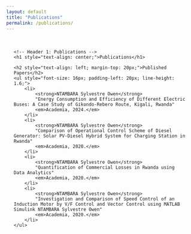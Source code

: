 ```yaml
---
layout: default
title: "Publications"
permalink: /publications/
---
```


<div style="max-width: 900px; margin: 0 auto; padding: 20px;">

    <!-- Header 1: Publications -->
    <h1 style="text-align: center;">Publications</h1>

    <h2 style="text-align: left; margin-top: 20px;">Published Papers</h2>
    <ul style="font-size: 16px; padding-left: 20px; line-height: 1.6;">
        <li>
            <strong>NTAMBARA Sylvestre Owen</strong> 
            "Energy Consumption and Efficiency of Different Electric Buses: A Case Study of Gikondo-Rebero Route, Kigali, Rwanda" 
            <em>Academia, 2024.</em>
        </li>
        <li>
            <strong>NTAMBARA Sylvestre Owen</strong> 
            "Comparison of Operational Control Scheme of Diesel Generator: Solar PV-Diesel Hybrid System for Charging Station in Rwanda" 
            <em>Academia, 2020.</em>
        </li>
        <li>
            <strong>NTAMBARA Sylvestre Owen</strong> 
            "Quantification of Commercial Losses in Rwanda using Data Analytics" 
            <em>Academia, 2020.</em>
        </li>
        <li>
            <strong>NTAMBARA Sylvestre Owen</strong> 
            "Investigation and Comparison of Speed Control of an Induction Motor by V/F Control and Vector Control using MATLAB Simulink NTAMBARA Sylvestre Owen" 
            <em>Academia, 2020.</em>
        </li>
    </ul>
</div>
